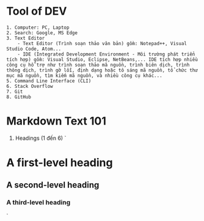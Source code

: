 # Tool of DEV
    1. Computer: PC, Laptop
    2. Search: Google, MS Edge
    3. Text Editor
        - Text Editor (Trình soạn thảo văn bản) gồm: Notepad++, Visual Studio Code, Atom...
        - IDE (Integrated Development Environment - Môi trường phát triển tích hợp) gồm: Visual Studio, Eclipse, NetBeans,... IDE tích hợp nhiều công cụ hỗ trợ như trình soạn thảo mã nguồn, trình biên dịch, trình thông dịch, trình gỡ lỗi, định dạng hoặc tô sáng mã nguồn, tổ chức thư mục mã nguồn, tìm kiếm mã nguồn, và nhiều công cụ khác...
    5. Command Line Interface (CLI)
    6. Stack Overflow
    7. Git
    8. GitHub
# Markdown Text 101
1. Headings (1 đến 6)
`
# A first-level heading
## A second-level heading
### A third-level heading
`

